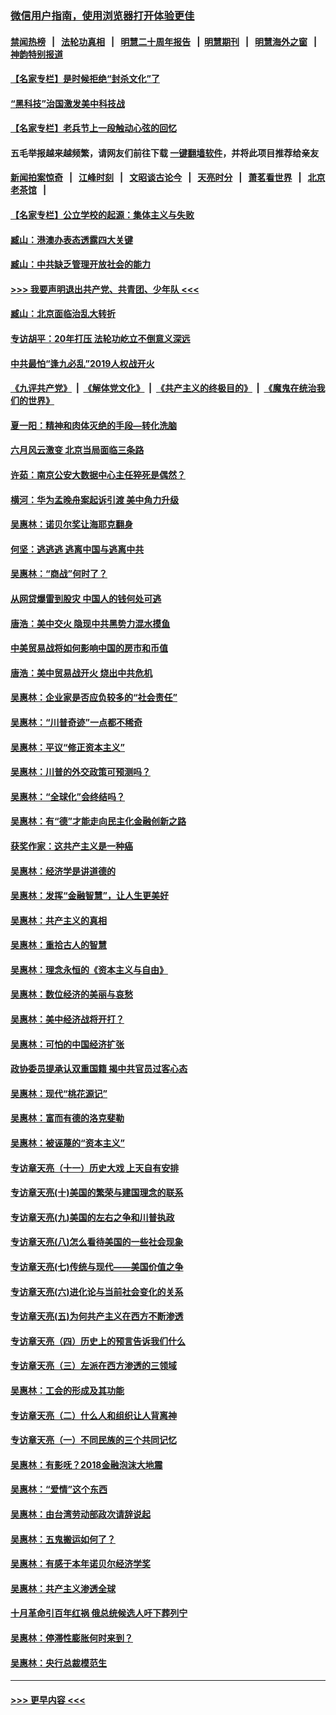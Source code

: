 ### [微信用户指南，使用浏览器打开体验更佳](https://github.com/gfw-breaker/banned-news1/blob/master/indexes/wechat-guide.md?t=0)
#### [禁闻热榜](热点新闻.md?t=0)  &nbsp;&nbsp;|&nbsp;&nbsp; [法轮功真相](https://github.com/gfw-breaker/truth/blob/master/README.md?t=0) &nbsp;&nbsp;|&nbsp;&nbsp; [明慧二十周年报告](https://github.com/gfw-breaker/mh-reports/blob/master/README.md?t=0) &nbsp;&nbsp;|&nbsp;&nbsp;[明慧期刊](https://github.com/gfw-breaker/mh-qikan) &nbsp;&nbsp;|&nbsp;&nbsp; [明慧海外之窗](https://github.com/gfw-breaker/mh-news/blob/master/README.md?t=0) &nbsp;&nbsp;|&nbsp;&nbsp; [神韵特别报道](https://github.com/gfw-breaker/mh-news/blob/master/shenyun.md?t=0)
#### [【名家专栏】是时候拒绝“封杀文化”了](../pages/nsc423/n11814093.md?t=02111802) 
#### [“黑科技”治国激发美中科技战](../pages/nsc423/n11638056.md?t=02111802) 
#### [【名家专栏】老兵节上一段触动心弦的回忆](../pages/nsc423/n11646016.md?t=02111802) 
#### 五毛举报越来越频繁，请网友们前往下载 [一键翻墙软件](https://github.com/gfw-breaker/ssr-accounts)，并将此项目推荐给亲友
#### [新闻拍案惊奇](https://github.com/gfw-breaker/banned-news1/blob/master/pages/link4.md) &nbsp;&nbsp;|&nbsp;&nbsp; [江峰时刻](https://github.com/gfw-breaker/banned-news1/blob/master/pages/link4.md) &nbsp;&nbsp;|&nbsp;&nbsp; [文昭谈古论今](https://github.com/gfw-breaker/banned-news1/blob/master/pages/link4.md) &nbsp;&nbsp;|&nbsp;&nbsp; [天亮时分](https://github.com/gfw-breaker/banned-news1/blob/master/pages/link4.md) &nbsp;&nbsp;|&nbsp;&nbsp; [萧茗看世界](https://github.com/gfw-breaker/banned-news1/blob/master/pages/link4.md) &nbsp;&nbsp;|&nbsp;&nbsp; [北京老茶馆](https://github.com/gfw-breaker/banned-news1/blob/master/pages/link4.md) &nbsp;&nbsp;|&nbsp;&nbsp; 
#### [【名家专栏】公立学校的起源：集体主义与失败](../pages/nsc423/n11601833.md?t=02111802) 
#### [臧山：港澳办表态透露四大关键](../pages/nsc423/n11421628.md?t=02111802) 
#### [臧山：中共缺乏管理开放社会的能力](../pages/nsc423/n11407457.md?t=02111802) 
#### [>>> 我要声明退出共产党、共青团、少年队 <<<](https://github.com/begood0513/goodnews/blob/master/quit/letter.md) 
#### [臧山：北京面临治乱大转折](../pages/nsc423/n11406895.md?t=02111802) 
#### [专访胡平：20年打压 法轮功屹立不倒意义深远](../pages/nsc423/n11398800.md?t=02111802) 
#### [中共最怕“逢九必乱”2019人权战开火](../pages/nsc423/n11385248.md?t=02111802) 
#### [《九评共产党》](https://github.com/begood0513/9ping.md/blob/master/README.md) &nbsp;|&nbsp; [《解体党文化》](../../../../jtdwh.md/blob/master/README.md)  &nbsp;|&nbsp; [《共产主义的终极目的》](../../../../gczydzjmd.md/blob/master/README.md) &nbsp;|&nbsp; [《魔鬼在统治我们的世界》](../../../../mgztzwmdsj.md/blob/master/README.md) 
#### [夏一阳：精神和肉体灭绝的手段—转化洗脑](../pages/nsc423/n11368250.md?t=02111802) 
#### [六月风云激变 北京当局面临三条路](../pages/nsc423/n11313668.md?t=02111802) 
#### [许茹：南京公安大数据中心主任猝死是偶然？](../pages/nsc423/n11064744.md?t=02111802) 
#### [横河：华为孟晚舟案起诉引渡 美中角力升级](../pages/nsc423/n11027230.md?t=02111802) 
#### [吴惠林：诺贝尔奖让海耶克翻身](../pages/nsc423/n10890049.md?t=02111802) 
#### [何坚：逃逃逃 逃离中国与逃离中共](../pages/nsc423/n10592891.md?t=02111802) 
#### [吴惠林：“商战”何时了？](../pages/nsc423/n10573558.md?t=02111802) 
#### [从网贷爆雷到股灾 中国人的钱何处可逃](../pages/nsc423/n10572800.md?t=02111802) 
#### [唐浩：美中交火 隐现中共黑势力混水摸鱼](../pages/nsc423/n10544040.md?t=02111802) 
#### [中美贸易战将如何影响中国的房市和币值](../pages/nsc423/n10543697.md?t=02111802) 
#### [唐浩：美中贸易战开火 烧出中共危机](../pages/nsc423/n10540126.md?t=02111802) 
#### [吴惠林：企业家是否应负较多的“社会责任”](../pages/nsc423/n10535022.md?t=02111802) 
#### [吴惠林：“川普奇迹”一点都不稀奇](../pages/nsc423/n10512808.md?t=02111802) 
#### [吴惠林：平议“修正资本主义”](../pages/nsc423/n10495724.md?t=02111802) 
#### [吴惠林：川普的外交政策可预测吗？](../pages/nsc423/n10462387.md?t=02111802) 
#### [吴惠林：“全球化”会终结吗？](../pages/nsc423/n10452838.md?t=02111802) 
#### [吴惠林：有“德”才能走向民主化金融创新之路](../pages/nsc423/n10432292.md?t=02111802) 
#### [获奖作家：这共产主义是一种癌](../pages/nsc423/n10431541.md?t=02111802) 
#### [吴惠林：经济学是讲道德的](../pages/nsc423/n10398014.md?t=02111802) 
#### [吴惠林：发挥“金融智慧”，让人生更美好](../pages/nsc423/n10375019.md?t=02111802) 
#### [吴惠林：共产主义的真相](../pages/nsc423/n10351394.md?t=02111802) 
#### [吴惠林：重拾古人的智慧](../pages/nsc423/n10337691.md?t=02111802) 
#### [吴惠林：理念永恒的《资本主义与自由》](../pages/nsc423/n10316274.md?t=02111802) 
#### [吴惠林：数位经济的美丽与哀愁](../pages/nsc423/n10292946.md?t=02111802) 
#### [吴惠林：美中经济战将开打？](../pages/nsc423/n10258825.md?t=02111802) 
#### [吴惠林：可怕的中国经济扩张](../pages/nsc423/n10219147.md?t=02111802) 
#### [政协委员提承认双重国籍 揭中共官员过客心态](../pages/nsc423/n10208809.md?t=02111802) 
#### [吴惠林：现代“桃花源记”](../pages/nsc423/n10185234.md?t=02111802) 
#### [吴惠林：富而有德的洛克斐勒](../pages/nsc423/n10142264.md?t=02111802) 
#### [吴惠林：被诬蔑的“资本主义”](../pages/nsc423/n10124816.md?t=02111802) 
#### [专访章天亮（十一）历史大戏 上天自有安排](../pages/nsc423/n10094905.md?t=02111802) 
#### [专访章天亮(十)美国的繁荣与建国理念的联系](../pages/nsc423/n10094899.md?t=02111802) 
#### [专访章天亮(九)美国的左右之争和川普执政](../pages/nsc423/n10094889.md?t=02111802) 
#### [专访章天亮(八)怎么看待美国的一些社会现象](../pages/nsc423/n10094857.md?t=02111802) 
#### [专访章天亮(七)传统与现代——美国价值之争](../pages/nsc423/n10093140.md?t=02111802) 
#### [专访章天亮(六)进化论与当前社会变化的关系](../pages/nsc423/n10092036.md?t=02111802) 
#### [专访章天亮(五)为何共产主义在西方不断渗透](../pages/nsc423/n10083620.md?t=02111802) 
#### [专访章天亮（四）历史上的预言告诉我们什么](../pages/nsc423/n10083606.md?t=02111802) 
#### [专访章天亮（三）左派在西方渗透的三领域](../pages/nsc423/n10081115.md?t=02111802) 
#### [吴惠林：工会的形成及其功能](../pages/nsc423/n10080633.md?t=02111802) 
#### [专访章天亮（二）什么人和组织让人背离神](../pages/nsc423/n10076637.md?t=02111802) 
#### [专访章天亮（一）不同民族的三个共同记忆](../pages/nsc423/n10074188.md?t=02111802) 
#### [吴惠林：有影呒？2018金融泡沫大地震](../pages/nsc423/n10040534.md?t=02111802) 
#### [吴惠林：“爱情”这个东西](../pages/nsc423/n10019423.md?t=02111802) 
#### [吴惠林：由台湾劳动部政次请辞说起](../pages/nsc423/n9979679.md?t=02111802) 
#### [吴惠林：五鬼搬运如何了？](../pages/nsc423/n9925338.md?t=02111802) 
#### [吴惠林：有感于本年诺贝尔经济学奖](../pages/nsc423/n9871883.md?t=02111802) 
#### [吴惠林：共产主义渗透全球](../pages/nsc423/n9812748.md?t=02111802) 
#### [十月革命引百年红祸 俄总统候选人吁下葬列宁](../pages/nsc423/n9810182.md?t=02111802) 
#### [吴惠林：停滞性膨胀何时来到？](../pages/nsc423/n9764136.md?t=02111802) 
#### [吴惠林：央行总裁模范生](../pages/nsc423/n9728134.md?t=02111802) 

----
#### [ >>> 更早内容 <<< ](../indexes/nsc423-earlier.md)

